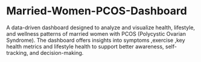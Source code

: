 # Married-Women-PCOS-Dashboard
A data-driven dashboard designed to analyze and visualize health, lifestyle, and wellness patterns of married women with PCOS (Polycystic Ovarian Syndrome). The dashboard offers insights into symptoms ,exercise ,key health metrics and lifestyle health to support better awareness, self-tracking, and decision-making.
